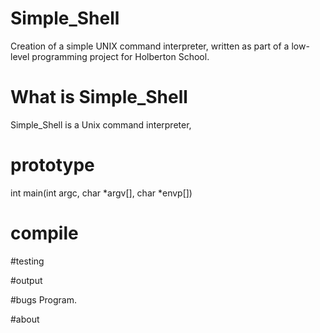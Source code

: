 # Simple_Shell

Creation of a simple UNIX command interpreter, written as part of a low-level programming project for Holberton School. 

# What is Simple_Shell
Simple_Shell is a Unix command interpreter,


# prototype

int main(int argc, char *argv[], char *envp[])


# compile


#testing


#output 


#bugs
Program.

#about
